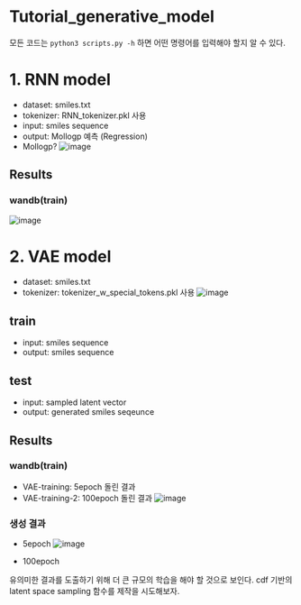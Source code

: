 # Tutorial_generative_model

모든 코드는 ```python3 scripts.py -h``` 하면 어떤 명령어를 입력해야 할지 알 수 있다. 

# 1. RNN model
- dataset: smiles.txt
- tokenizer: RNN_tokenizer.pkl 사용
- input: smiles sequence
- output: Mollogp 예측 (Regression)
- Mollogp?
![image](https://github.com/user-attachments/assets/902a0295-9dc9-43cd-8ad0-61e1a351d2d5)
## Results
### wandb(train)
![image](https://github.com/user-attachments/assets/2fa2d904-1279-4ca8-b676-6908fe216988)



# 2. VAE model
- dataset: smiles.txt
- tokenizer: tokenizer_w_special_tokens.pkl 사용
![image](https://github.com/user-attachments/assets/4bc965b2-7c0d-4dbe-b408-ec4bee6475bc)
## train
- input: smiles sequence
- output: smiles sequence

## test
- input: sampled latent vector
- output: generated smiles seqeunce

## Results
### wandb(train)
- VAE-training: 5epoch 돌린 결과
- VAE-training-2: 100epoch 돌린 결과
  ![image](https://github.com/user-attachments/assets/22b63a57-daca-4fa3-a099-c7f56941715d)


### 생성 결과
- 5epoch
![image](https://github.com/user-attachments/assets/c5c84f39-a164-4021-9b70-5cdde44ea703)

- 100epoch

유의미한 결과를 도출하기 위해 더 큰 규모의 학습을 해야 할 것으로 보인다.
cdf 기반의 latent space sampling 함수를 제작을 시도해보자.
